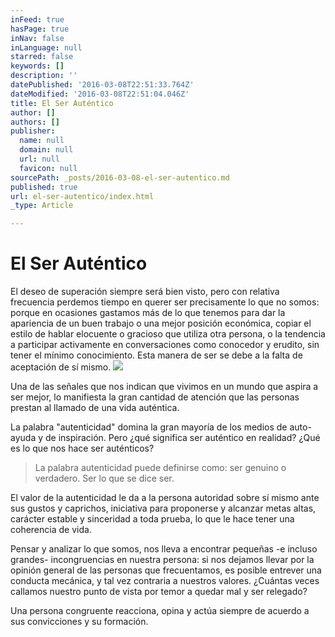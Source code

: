 ```yaml
---
inFeed: true
hasPage: true
inNav: false
inLanguage: null
starred: false
keywords: []
description: ''
datePublished: '2016-03-08T22:51:33.764Z'
dateModified: '2016-03-08T22:51:04.046Z'
title: El Ser Auténtico
author: []
authors: []
publisher:
  name: null
  domain: null
  url: null
  favicon: null
sourcePath: _posts/2016-03-08-el-ser-autentico.md
published: true
url: el-ser-autentico/index.html
_type: Article

---
```

# El Ser Auténtico

El deseo de superación
siempre será bien visto, pero con relativa frecuencia perdemos tiempo en querer
ser precisamente lo que no somos: porque en ocasiones gastamos más de lo que
tenemos para dar la apariencia de un buen trabajo o una mejor posición económica,
copiar el estilo de hablar elocuente o gracioso que utiliza otra persona, o la
tendencia a participar activamente en conversaciones como conocedor y erudito,
sin tener el mínimo conocimiento. Esta manera de ser se debe a la falta de
aceptación de sí mismo. ![](https://the-grid-user-content.s3-us-west-2.amazonaws.com/7cb14392-134d-424e-a99b-d17ac1fe94c1.jpg)

Una de las señales que
nos indican que vivimos en un mundo que aspira a ser mejor, lo manifiesta la
gran cantidad de atención que las personas prestan al llamado de una vida
auténtica. 

La palabra
"autenticidad" domina la gran mayoría de los medios de auto-ayuda y de
inspiración.  Pero ¿qué significa ser
auténtico en realidad? ¿Qué es lo que nos hace ser auténticos?

> La palabra autenticidad puede definirse como:
> ser genuino o verdadero.  Ser lo que se
> dice ser.

El valor de la
autenticidad le da a la persona autoridad sobre sí mismo ante sus gustos y
caprichos, iniciativa para proponerse y alcanzar metas altas, carácter estable
y sinceridad a toda prueba, lo que le hace tener una coherencia de vida.

Pensar y analizar lo
que somos, nos lleva a encontrar pequeñas -e incluso grandes- incongruencias en
nuestra persona: si nos dejamos llevar por la opinión general de las personas
que frecuentamos, es posible entrever una conducta mecánica, y tal vez
contraria a nuestros valores. ¿Cuántas veces callamos nuestro punto de vista
por temor a quedar mal y ser relegado?

Una persona congruente reacciona, opina y actúa siempre de acuerdo a sus
convicciones y su formación.